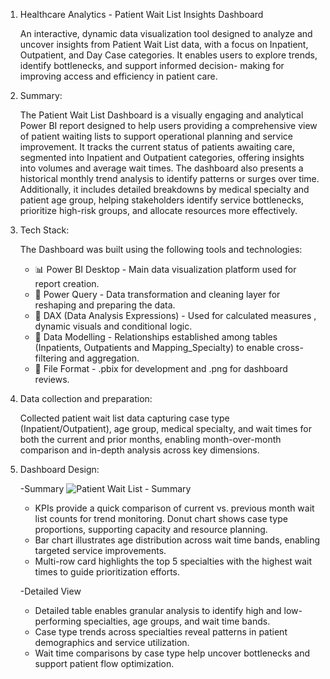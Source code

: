1. Healthcare Analytics - Patient Wait List Insights Dashboard

	An interactive, dynamic data visualization tool designed to analyze and uncover insights from Patient Wait List data, with a focus on Inpatient, Outpatient, and Day Case categories. It enables users to explore trends, identify bottlenecks, and support informed decision-	          making for improving access and efficiency in patient care.
   

2. Summary:
   
   The Patient Wait List Dashboard is a visually engaging and analytical Power BI report designed to help users providing a comprehensive view of patient waiting      lists to support operational planning and service improvement. It tracks the current status of patients awaiting care, segmented into Inpatient and Outpatient      categories, offering insights into volumes and average wait times. The dashboard also presents a historical monthly trend analysis to identify patterns or          surges over time. Additionally, it includes detailed breakdowns by medical specialty and patient age group, helping stakeholders identify service bottlenecks,      prioritize high-risk groups, and allocate resources more effectively.

3. Tech Stack:
   
	The Dashboard was built using the following tools and technologies:
	* 📊 Power BI Desktop - Main data visualization platform used for report creation.
	* 📂 Power Query - Data transformation and cleaning layer for reshaping and preparing the data.
	* 🧠 DAX (Data Analysis Expressions) - Used for calculated measures , dynamic visuals and conditional logic.
	* 📝 Data Modelling - Relationships established among tables (Inpatients, Outpatients and Mapping_Specialty) to enable cross-filtering and aggregation.
	* 📁 File Format - .pbix for development and .png for dashboard reviews.

  
  
4. Data collection and preparation:
   
    Collected patient wait list data capturing case type (Inpatient/Outpatient), age group, medical specialty, and wait times for both the current and prior            months, enabling month-over-month comparison and in-depth analysis across key dimensions.

5. Dashboard Design:
   
    -Summary
   ![Patient Wait List - Summary](https://github.com/user-attachments/assets/24155ead-1a52-42fc-b5ad-a6dc095ddbcd)

	* KPIs provide a quick comparison of current vs. previous month wait list counts for trend monitoring.
	Donut chart shows case type proportions, supporting capacity and resource planning.
	* Bar chart illustrates age distribution across wait time bands, enabling targeted service improvements.
	* Multi-row card highlights the top 5 specialties with the highest wait times to guide prioritization efforts.

    -Detailed View
	* Detailed table enables granular analysis to identify high and low-performing specialties, age groups, and wait time bands.
	* Case type trends across specialties reveal patterns in patient demographics and service utilization.
	* Wait time comparisons by case type help uncover bottlenecks and support patient flow optimization.
